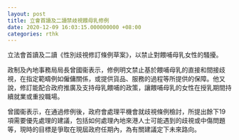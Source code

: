 ```yaml
---
layout: post
title: 立會首讀及二讀禁歧視餵母乳修例
date: 2020-12-09 16:03:15.000000000 +08:00
categories: rthk
---
```


立法會首讀及二讀《性別歧視修訂條例草案》，以禁止對餵哺母乳女性的騷擾。

政制及內地事務局局長曾國衞表示，修例明文禁止基於餵哺母乳的直接和間接歧視，在指定範疇例如僱傭關係，或提供貨品、服務的過程等所提供的保障。他又說，修訂能配合政府推廣及支持母乳餵哺的政策，讓餵哺母乳的女性在授乳期間持續就業或重投職場。

曾國衞表示，在通過修例後，政府會處理平機會就歧視條例檢討，所提出餘下19項需要優先處理的建議，包括如何處理內地來港人士可能遇到的歧視或中傷問題等，現時的目標是爭取在現屆政府任期內，為有關建議定下未來路向。
